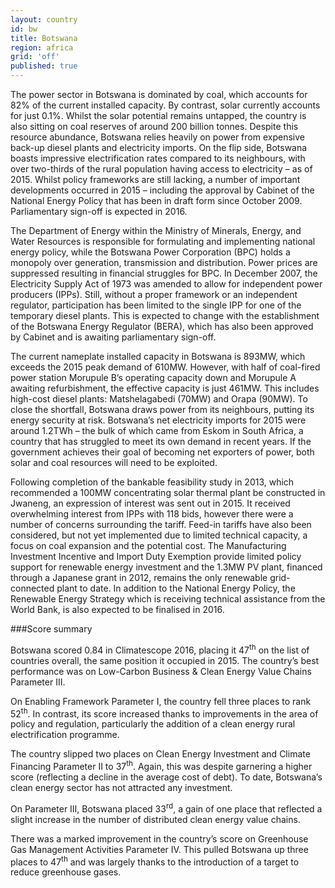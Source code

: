 ```yaml
---
layout: country
id: bw
title: Botswana
region: africa
grid: 'off'
published: true
---
```


The power sector in Botswana is dominated by coal, which accounts for 82% of the current installed capacity. By contrast, solar currently accounts for just 0.1%. Whilst the solar potential remains untapped, the country is also sitting on coal reserves of around 200 billion tonnes. Despite this resource abundance, Botswana relies heavily on power from expensive back-up diesel plants and electricity imports. On the flip side, Botswana boasts impressive electrification rates compared to its neighbours, with over two-thirds of the rural population having access to electricity – as of 2015. Whilst policy frameworks are still lacking, a number of important developments occurred in 2015 – including the approval by Cabinet of the National Energy Policy that has been in draft form since October 2009. Parliamentary sign-off is expected in 2016.

The Department of Energy within the Ministry of Minerals, Energy, and Water Resources is responsible for formulating and implementing national energy policy, while the Botswana Power Corporation (BPC) holds a monopoly over generation, transmission and distribution. Power prices are suppressed resulting in financial struggles for BPC. In December 2007, the Electricity Supply Act of 1973 was amended to allow for independent power producers (IPPs). Still, without a proper framework or an independent regulator, participation has been limited to the single IPP for one of the temporary diesel plants. This is expected to change with the establishment of the Botswana Energy Regulator (BERA), which has also been approved by Cabinet and is awaiting parliamentary sign-off.

The current nameplate installed capacity in Botswana is 893MW, which exceeds the 2015 peak demand of 610MW. However, with half of coal-fired power station Morupule B’s operating capacity down and Morupule A awaiting refurbishment, the effective capacity is just 461MW. This includes high-cost diesel plants: Matshelagabedi (70MW) and Orapa (90MW). To close the shortfall, Botswana draws power from its neighbours, putting its energy security at risk. Botswana’s net electricity imports for 2015 were around 1.2TWh – the bulk of which came from Eskom in South Africa, a country that has struggled to meet its own demand in recent years. If the government achieves their goal of becoming net exporters of power, both solar and coal resources will need to be exploited.

Following completion of the bankable feasibility study in 2013, which recommended a 100MW concentrating solar thermal plant be constructed in Jwaneng, an expression of interest was sent out in 2015. It received overwhelming interest from IPPs with 118 bids, however there were a number of concerns surrounding the tariff. Feed-in tariffs have also been considered, but not yet implemented due to limited technical capacity, a focus on coal expansion and the potential cost. The Manufacturing Investment Incentive and Import Duty Exemption provide limited policy support for renewable energy investment and the 1.3MW PV plant, financed through a Japanese grant in 2012, remains the only renewable grid-connected plant to date. In addition to the National Energy Policy, the Renewable Energy Strategy which is receiving technical assistance from the World Bank, is also expected to be finalised in 2016.


###Score summary

Botswana scored 0.84 in Climatescope 2016, placing it 47<sup>th</sup> on the list of countries overall, the same position it occupied in 2015. The country’s best performance was on Low-Carbon Business & Clean Energy Value Chains Parameter III.

On Enabling Framework Parameter I, the country fell three places to rank 52<sup>th</sup>. In contrast, its score increased thanks to improvements in the area of policy and regulation, particularly the addition of a clean energy rural electrification programme.

The country slipped two places on Clean Energy Investment and Climate Financing Parameter II to 37<sup>th</sup>. Again, this was despite garnering a higher score (reflecting a decline in the average cost of debt). To date, Botswana’s clean energy sector has not attracted any investment.
 
On Parameter III, Botswana placed 33<sup>rd</sup>, a gain of one place that reflected a slight increase in the number of distributed clean energy value chains.

There was a marked improvement in the country’s score on Greenhouse Gas Management Activities Parameter IV. This pulled Botswana up three places to 47<sup>th</sup> and was largely thanks to the introduction of a target to reduce greenhouse gases.

